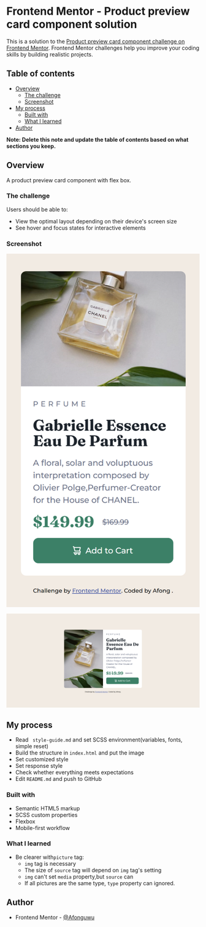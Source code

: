 # Frontend Mentor - Product preview card component solution

This is a solution to the [Product preview card component challenge on Frontend Mentor](https://www.frontendmentor.io/challenges/product-preview-card-component-GO7UmttRfa). Frontend Mentor challenges help you improve your coding skills by building realistic projects.

## Table of contents

- [Overview](#overview)
  - [The challenge](#the-challenge)
  - [Screenshot](#screenshot)
- [My process](#my-process)
  - [Built with](#built-with)
  - [What I learned](#what-i-learned)
- [Author](#author)

**Note: Delete this note and update the table of contents based on what sections you keep.**

## Overview

A product preview card component with flex box.

### The challenge

Users should be able to:

- View the optimal layout depending on their device's screen size
- See hover and focus states for interactive elements

### Screenshot

![mobile](images/product-preview-card-mobile.png)

![desktop](images/product-preview-card-desktop.png)

## My process

- Read ` style-guide.md` and set SCSS environment(variables, fonts, simple reset)
- Build the structure in `index.html` and put the image
- Set customized style
- Set response style
- Check whether everything meets expectations
- Edit `README.md` and push to GitHub

### Built with

- Semantic HTML5 markup
- SCSS custom properties
- Flexbox
- Mobile-first workflow

### What I learned

- Be clearer with`picture` tag:
  - `img` tag is necessary
  - The size of `source` tag will depend on `img` tag's setting
  - `img` can't set `media` property,but `source` can
  - If all pictures are the same type, `type` property can ignored.

## Author

- Frontend Mentor - [@Afonguwu](https://www.frontendmentor.io/profile/Afonguwu)
